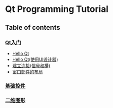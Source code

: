 # Qt Programming Tutorial

## Table of contents

### [Qt入门](getting_started)
- [Hello Qt](getting_started/hello)
- [Hello Qt(使用UI设计器)](getting_started/hello_ui)
- [建立连接(信号和槽)](getting_started/quit)
- [窗口部件的布局](getting_started/age)


### [基础控件](basic_widget)


### [二维图形](2d_graphics)
